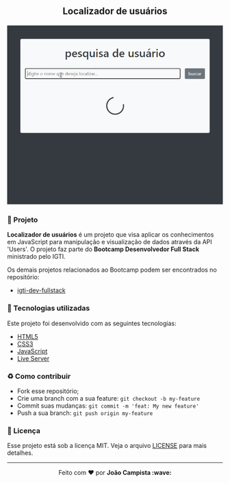 ## <p align="center"><b>Localizador de usuários</b></p>

<p align="center">
  <img src="./src/example_01.gif">
</p>

### :muscle: Projeto

<b>Localizador de usuários</b> é um projeto que visa aplicar os conhecimentos em JavaScript para manipulação e visualização de dados através da API 'Users'.
O projeto faz parte do <b>Bootcamp Desenvolvedor Full Stack</b> ministrado pelo IGTI.

Os demais projetos relacionados ao Bootcamp podem ser encontrados no repositório:

- [igti-dev-fullstack](https://github.com/JoaoCampista/igti-dev-fullstack)

### :rocket: Tecnologias utilizadas

Este projeto foi desenvolvido com as seguintes tecnologias:

- [HTML5](https://html.spec.whatwg.org/multipage/)
- [CSS3](https://www.w3.org/TR/css3-roadmap/)
- [JavaScript](https://www.ecma-international.org/ecma-262/9.0/index.html)
- [Live Server](https://marketplace.visualstudio.com/items?itemName=ritwickdey.LiveServer)

### :recycle: Como contribuir

- Fork esse repositório;
- Crie uma branch com a sua feature: `git checkout -b my-feature`
- Commit suas mudanças: `git commit -m 'feat: My new feature'`
- Push a sua branch: `git push origin my-feature`

### :memo: Licença

Esse projeto está sob a licença MIT. Veja o arquivo [LICENSE](LICENSE) para mais detalhes.

---

<p align="center">Feito com ❤️ por <strong>João Campista :wave: </p>
